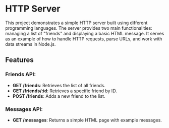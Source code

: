 # HTTP Server
This project demonstrates a simple HTTP server built using different programming languages. The server provides two main functionalities: managing a list of "friends" and displaying a basic HTML message. It serves as an example of how to handle HTTP requests, parse URLs, and work with data streams in Node.js.

## Features
### Friends API:

- **GET /friends**:  Retrieves the list of all friends.
- **GET /friends/:id**: Retrieves a specific friend by ID.
- **POST /friends**: Adds a new friend to the list.

### Messages API:

- **GET /messages**: Returns a simple HTML page with example messages.
